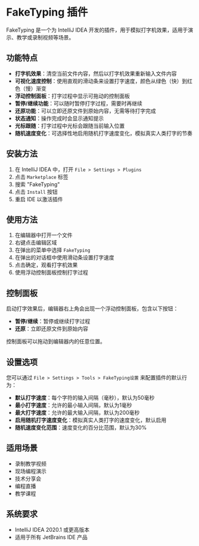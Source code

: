 # FakeTyping 插件

FakeTyping 是一个为 IntelliJ IDEA 开发的插件，用于模拟打字机效果，适用于演示、教学或录制视频等场景。

## 功能特点

- **打字机效果**：清空当前文件内容，然后以打字机效果重新输入文件内容
- **可视化速度控制**：使用直观的滑动条来设置打字速度，颜色从绿色（快）到红色（慢）渐变
- **浮动控制面板**：打字过程中显示可拖动的控制面板
- **暂停/继续功能**：可以随时暂停打字过程，需要时再继续
- **还原功能**：可以立即还原文件到原始内容，无需等待打字完成
- **状态通知**：操作完成时会显示通知提示
- **光标跟随**：打字过程中光标会跟随当前输入位置
- **随机速度变化**：可选择性地启用随机打字速度变化，模拟真实人类打字的节奏

## 安装方法

1. 在 IntelliJ IDEA 中，打开 `File > Settings > Plugins`
2. 点击 `Marketplace` 标签
3. 搜索 "FakeTyping"
4. 点击 `Install` 按钮
5. 重启 IDE 以激活插件

## 使用方法

1. 在编辑器中打开一个文件
2. 右键点击编辑区域
3. 在弹出的菜单中选择 `FakeTyping`
4. 在弹出的对话框中使用滑动条设置打字速度
5. 点击确定，观看打字机效果
6. 使用浮动控制面板控制打字过程

## 控制面板

启动打字效果后，编辑器右上角会出现一个浮动控制面板，包含以下按钮：

- **暂停/继续**：暂停或继续打字过程
- **还原**：立即还原文件到原始内容

控制面板可以拖动到编辑器内的任意位置。

## 设置选项

您可以通过 `File > Settings > Tools > FakeTyping设置` 来配置插件的默认行为：

- **默认打字速度**：每个字符的输入间隔（毫秒），默认为50毫秒
- **最小打字速度**：允许的最小输入间隔，默认为1毫秒
- **最大打字速度**：允许的最大输入间隔，默认为200毫秒
- **启用随机打字速度变化**：模拟真实人类打字的速度变化，默认启用
- **随机速度变化范围**：速度变化的百分比范围，默认为30%

## 适用场景

- 录制教学视频
- 现场编程演示
- 技术分享会
- 编程直播
- 教学课程

## 系统要求

- IntelliJ IDEA 2020.1 或更高版本
- 适用于所有 JetBrains IDE 产品

